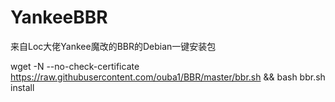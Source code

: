 # YankeeBBR
来自Loc大佬Yankee魔改的BBR的Debian一键安装包


wget -N --no-check-certificate https://raw.githubusercontent.com/ouba1/BBR/master/bbr.sh && bash bbr.sh install
